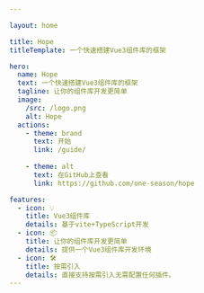 ```yaml
---

layout: home

title: Hope
titleTemplate: 一个快速搭建Vue3组件库的框架

hero:
  name: Hope
  text: 一个快速搭建Vue3组件库的框架
  tagline: 让你的组件库开发更简单
  image: 
    /src: /logo.png
    alt: Hope
  actions:
    - theme: brand
      text: 开始
      link: /guide/
    
    - theme: alt
      text: 在GitHub上查看
      link: https://github.com/one-season/hope

features:
  - icon: 💡
    title: Vue3组件库
    details: 基于vite+TypeScript开发
  - icon: 📦
    title: 让你的组件库开发更简单
    details: 提供一个Vue3组件库开发环境
  - icon: 🛠️
    title: 按需引入
    details: 直接支持按需引入无需配置任何插件。
---
```


<!-- # hoped-ui is coming！！！ -->